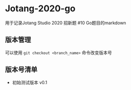 # Jotang-2020-go

用于记录Jotang Studio 2020 招新题 #10 Go题目的markdown

## 版本管理

可以使用 `git checkout <branch_name>` 命令改变版本号

## 版本号清单

- 初始测试版本 v0.1
